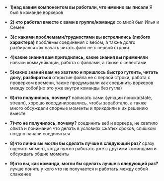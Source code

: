 
- **1)над каким компонентом вы работали, что именно вы писали**
 Я был в команде воркеров
    

- **2) кто работал вместе с вами в группе/команде**
    со мной был Илья и Семен

- **3)с какими проблемами/трудностями вы встрелились (любого характера)**
    проблемы соединения с вебом, а также долго разбирался как начать читать файл не с первой строки

- **4)какие знания вам пригодились, какие знания вы применяли**
    навыки коммуникации, работа с файлами, а также с селектами

- **5)каких знаний вам не хватило и пришлось быстро гуглить, читать доку, разбираться**
    открытие файла не с первой строки, работа с проверком времени, также продумывали как соединить воркеров между собой(но это уже внутри команды без гугла)

- **6)что получилось, почему?**
    написать сами функции поиска(state, stream), хорошо координировались, чтобы заработало, а также много обсуждали спорные моменты и прихдоили к их решению вместе

- **7)что не получилось, почему?**
    соединить веб и воркера, не хватило опыта и понимания что делать в условиях сжатых сроков, слишком поздно начали соединяться

- **8)что лично вы могли бы сделать лучше в следующий раз?**
    сразу оценить момент, когда нужно работать уже с другими командами и обсуждать общие моменты

- **9)что вы, как команда, могли бы сделать лучше в следующий раз?**
    лучше понять у кого что не получается и работать между собой слаженее
